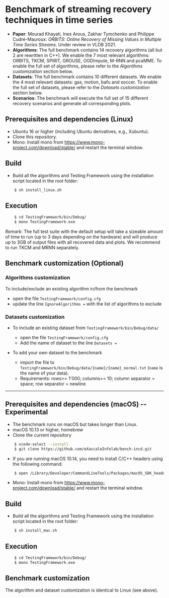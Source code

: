 # Benchmark of streaming recovery techniques in time series

- **Paper**: Mourad Khayati, Ines Arous, Zakhar Tymchenko and Philippe Cudré-Mauroux: *ORBITS: Online Recovery of Missing Values in Multiple Time Series Streams*. Under review in VLDB 2021.
- **Algorithms**: The full benchmark contains 14 recovery algorithms (all but 2 are rewritten in C++). We enable the 7 most relevant algorithms: ORBITS, TKCM, SPIRIT, GROUSE, OGDImpute, M-RNN and pcaMME. To enable the full set of algorithms, please refer to the *Algorithms customization* section below.
- **Datasets**: The full benchmark contains 10 different datasets. We enable the 4 most relevant datasets: gas, motion, bafu and soccer. To enable the full set of datasets, please refer to the *Datasets customization* section below.
- **Scenarios**: The benchmark will execute the full set of 15 different recovery scenarios and generate all corresponding plots.
 
## Prerequisites and dependencies (Linux)

- Ubuntu 16 or higher (including Ubuntu derivatives, e.g., Xubuntu).
- Clone this repository.
- Mono: Install mono from https://www.mono-project.com/download/stable/ and restart the terminal window.

## Build

- Build all the algorithms and Testing Framework using the installation script located in the root folder:
```bash
    $ sh install_linux.sh
```

## Execution


```bash
    $ cd TestingFramework/bin/Debug/
    $ mono TestingFramework.exe 
```

*Remark*: The full test suite with the default setup will take a sizeable amount of time to run (up to 3 days depending on the hardware) and will produce up to 3GB of output files with all recovered data and plots. We recommend to run TKCM and MRNN separately.

## Benchmark customization (Optional)

### Algorithms customization

To include/exclude an existing algorithm in/from the benchmark
- open the file `TestingFramework/config.cfg`
- update the line `IgnoreAlgorithms =` with the list of algorithms to exclude

### Datasets customization

- To include an existing dataset from `TestingFramework/bin/Debug/data/`
  - open the file `TestingFramework/config.cfg`
  - Add the name of dataset to the line `Datasets =`

- To add your own dataset to the benchmark
  - import the file to `TestingFramework/bin/Debug/data/{name}/{name}_normal.txt` (`name` is the name of your data).
  - Requirements: rows>= 1'000; columns>= 10; column separator = space; row separator = newline


___

## Prerequisites and dependencies (macOS) -- Experimental

- The benchmark runs on macOS but takes longer than Linux. 
- macOS 10.13 or higher, homebrew
- Clone the current repository
```bash
    $ xcode-select --install
    $ git clone https://github.com/eXascaleInfolab/bench-incd.git
```
- If you are running macOS 10.14, you need to install C/C++ headers using the following command:
```bash
    $ open /Library/Developer/CommandLineTools/Packages/macOS_SDK_headers_for_macOS_10.14.pkg
```
- Mono: Install mono from https://www.mono-project.com/download/stable/ and restart the terminal window.

## Build 

- Build all the algorithms and Testing Framework using the installation script located in the root folder:
```bash
    $ sh install_mac.sh
```
## Execution

```bash
    $ cd TestingFramework/bin/Debug/
    $ mono TestingFramework.exe
```

## Benchmark customization

The algorithm and dataset customization is identical to Linux (see above).

<!--
# InCD_benchmark

#### Repository structure
- Algorithms - missing value recovery algorithms: ORBITS (incd), TKCM, SPIRIT, GROUSE, OGDImpute, SSA, M-RNN, pcaMME.
- Datasets - different datasets and time series from different sources.
- Testing Framework - a program to run automated suite of tests on the datasets with the algorithms mentioned above.

### Prerequisites and dependencies (Linux)

- Ubuntu 16 and higher (or Ubuntu derivatives like Xubuntu)
- Sudo rights on the user
- Clone the repository
```bash
    $ git clone https://github.com/eXascaleInfolab/InCD_bench-19.git
```
- Mono Runtime and Compiler: follow step 1 from the installation guide in https://www.mono-project.com/download/stable/ for your Ubuntu version and afterwards do:
```bash
    $ sudo apt-get install mono-devel
```
- All other prerequisites will be installed using a build script.

#### Build & tests

- Restart the terminal window after all the dependencies are installed. Open it in the root folder of the repository.
- Build all the algorithms and Testing Framework using a script in the root folder (takes up to 5 minutes depending which prerequisites are already installed in the system):
```bash
    $ sh install_linux.sh
```
- Run the benchmark:
```bash
    $ cd TestingFramework/bin/Debug/
    $ mono TestingFramework.exe
```
- Test suite will go over datasets one by one and executes all the scenarios for them with both precision test and runtime test. Plots folder in the root of the repository will be populated with the results.
- Remark: full test suite with the default setup will take a sizeable amount of time to run (around 1 day depending on the hardware) and will produce up to 3GB of output files with all recovered data and plots unless stopped early.

#### Customize datasets

To add a dataset to the benchmark
- import the file to `TestingFramework/bin/Debug/data/{name}/{name}_normal.txt`
- - Requirements: >= 10 columns, >= 1'000 rows, column separator - empty space, row separator - newline
- add `{name}` to the list of datasets in `TestingFramework/config.cfg`

#### Customize algorithms

To exclude an algorithm from the benchmark
- open the file `TestingFramework/config.cfg`
- add an entry `IgnoreAlgorithms =` and specify the list of algorithm codes to exclude them
- the line starting with `IgnoreAlgorithms =` provides codes for all the algorithms in the benchmark

-->

